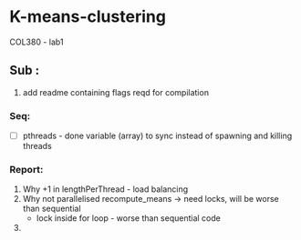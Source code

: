 # K-means-clustering
COL380 - lab1

## Sub :
1. add readme containing flags reqd for compilation

### Seq:
- [ ] pthreads - done variable (array) to sync instead of spawning and killing threads


### Report:
1. Why +1 in lengthPerThread - load balancing
2. Why not parallelised recompute_means -> need locks, will be worse than sequential
	- lock inside for loop - worse than sequential code
3.


